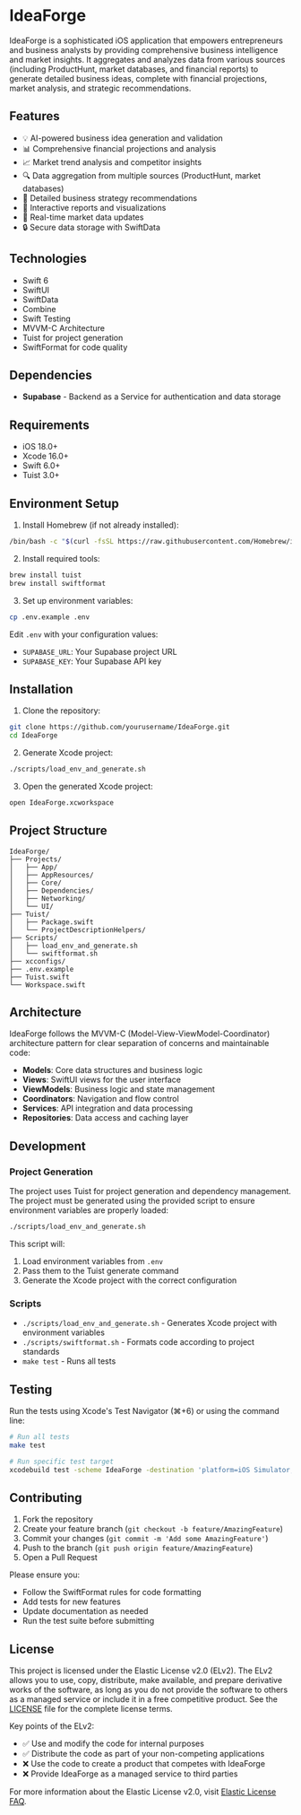 # IdeaForge

IdeaForge is a sophisticated iOS application that empowers entrepreneurs and business analysts by providing comprehensive business intelligence and market insights. It aggregates and analyzes data from various sources (including ProductHunt, market databases, and financial reports) to generate detailed business ideas, complete with financial projections, market analysis, and strategic recommendations.

## Features

- 💡 AI-powered business idea generation and validation
- 📊 Comprehensive financial projections and analysis
- 📈 Market trend analysis and competitor insights
- 🔍 Data aggregation from multiple sources (ProductHunt, market databases)
- 📑 Detailed business strategy recommendations
- 📱 Interactive reports and visualizations
- 🔄 Real-time market data updates
- 🔒 Secure data storage with SwiftData

## Technologies

- Swift 6
- SwiftUI
- SwiftData
- Combine
- Swift Testing
- MVVM-C Architecture
- Tuist for project generation
- SwiftFormat for code quality

## Dependencies

- **Supabase** - Backend as a Service for authentication and data storage

## Requirements

- iOS 18.0+
- Xcode 16.0+
- Swift 6.0+
- Tuist 3.0+

## Environment Setup

1. Install Homebrew (if not already installed):
```bash
/bin/bash -c "$(curl -fsSL https://raw.githubusercontent.com/Homebrew/install/HEAD/install.sh)"
```

2. Install required tools:
```bash
brew install tuist
brew install swiftformat
```

3. Set up environment variables:
```bash
cp .env.example .env
```
Edit `.env` with your configuration values:
- `SUPABASE_URL`: Your Supabase project URL
- `SUPABASE_KEY`: Your Supabase API key

## Installation

1. Clone the repository:
```bash
git clone https://github.com/yourusername/IdeaForge.git
cd IdeaForge
```

2. Generate Xcode project:
```bash
./scripts/load_env_and_generate.sh
```

3. Open the generated Xcode project:
```bash
open IdeaForge.xcworkspace
```

## Project Structure

```
IdeaForge/
├── Projects/
│   ├── App/
│   ├── AppResources/
│   ├── Core/
│   ├── Dependencies/
│   ├── Networking/
│   └── UI/
├── Tuist/
│   ├── Package.swift
│   └── ProjectDescriptionHelpers/
├── Scripts/
│   ├── load_env_and_generate.sh
│   └── swiftformat.sh
├── xcconfigs/
├── .env.example
├── Tuist.swift
└── Workspace.swift
```

## Architecture

IdeaForge follows the MVVM-C (Model-View-ViewModel-Coordinator) architecture pattern for clear separation of concerns and maintainable code:

- **Models**: Core data structures and business logic
- **Views**: SwiftUI views for the user interface
- **ViewModels**: Business logic and state management
- **Coordinators**: Navigation and flow control
- **Services**: API integration and data processing
- **Repositories**: Data access and caching layer

## Development

### Project Generation
The project uses Tuist for project generation and dependency management. The project must be generated using the provided script to ensure environment variables are properly loaded:

```bash
./scripts/load_env_and_generate.sh
```

This script will:
1. Load environment variables from `.env`
2. Pass them to the Tuist generate command
3. Generate the Xcode project with the correct configuration

### Scripts

- `./scripts/load_env_and_generate.sh` - Generates Xcode project with environment variables
- `./scripts/swiftformat.sh` - Formats code according to project standards
- `make test` - Runs all tests

## Testing

Run the tests using Xcode's Test Navigator (⌘+6) or using the command line:

```bash
# Run all tests
make test

# Run specific test target
xcodebuild test -scheme IdeaForge -destination 'platform=iOS Simulator,name=iPhone 15 Pro'
```

## Contributing

1. Fork the repository
2. Create your feature branch (`git checkout -b feature/AmazingFeature`)
3. Commit your changes (`git commit -m 'Add some AmazingFeature'`)
4. Push to the branch (`git push origin feature/AmazingFeature`)
5. Open a Pull Request

Please ensure you:
- Follow the SwiftFormat rules for code formatting
- Add tests for new features
- Update documentation as needed
- Run the test suite before submitting

## License

This project is licensed under the Elastic License v2.0 (ELv2). The ELv2 allows you to use, copy, distribute, make available, and prepare derivative works of the software, as long as you do not provide the software to others as a managed service or include it in a free competitive product. See the [LICENSE](LICENSE) file for the complete license terms.

Key points of the ELv2:
- ✅ Use and modify the code for internal purposes
- ✅ Distribute the code as part of your non-competing applications
- ❌ Use the code to create a product that competes with IdeaForge
- ❌ Provide IdeaForge as a managed service to third parties

For more information about the Elastic License v2.0, visit [Elastic License FAQ](https://www.elastic.co/licensing/elastic-license).
